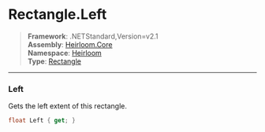 # Rectangle.Left

> **Framework**: .NETStandard,Version=v2.1  
> **Assembly**: [Heirloom.Core][0]  
> **Namespace**: [Heirloom][0]  
> **Type**: [Rectangle][1]  

--------------------------------------------------------------------------------

### Left

Gets the left extent of this rectangle.

```cs
float Left { get; }
```

[0]: ../Heirloom.Core.md
[1]: Heirloom.Rectangle.md

